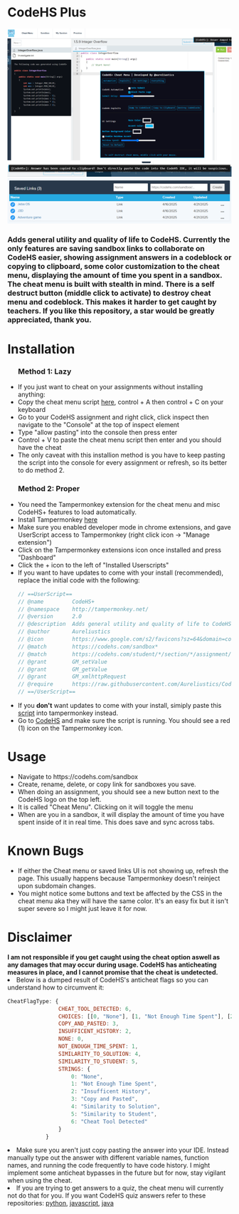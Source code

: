 <h1>CodeHS Plus</h1>
<img src="https://raw.githubusercontent.com/Aureliustics/CodeHS-Plus/main/Screenshots/Screenshot_1.png" alt="Main UI and codeblock"/>
<img src="https://raw.githubusercontent.com/Aureliustics/CodeHS-Plus/main/Screenshots/Screenshot_2.png" alt="Notifications"/>
<img src="https://raw.githubusercontent.com/Aureliustics/CodeHS-Plus/46925fc3719fa2008a4722b353e3c14b5de24cb3/Screenshots/Screenshot_3.png" alt="Saved Links">
<h3>Adds general utility and quality of life to CodeHS. Currently the only features are saving sandbox links to collaborate on CodeHS easier, showing assignment answers in a codeblock or copying to clipboard, some color customization to the cheat menu, displaying the amount of time you spent in a sandbox. The cheat menu is built with stealth in mind. There is a self destruct button (middle click to activate) to destroy cheat menu and codeblock. This makes it harder to get caught by teachers. If you like this repository, a star would be greatly appreciated, thank you. </h3>
<h1>Installation</h1>
<ul>
  <h3>
    Method 1: Lazy
  </h3>
  <li>If you just want to cheat on your assignments without installing anything:</li>
  <li>Copy the cheat menu script <a href="https://raw.githubusercontent.com/Aureliustics/CodeHS-Plus/refs/heads/main/Cheat%20Menu.js" target="_blank">here</a>, control + A then control + C on your keyboard</li>
  <li>Go to your CodeHS assignment and right click, click inspect then navigate to the "Console" at the top of inspect element</li>
  <li>Type "allow pasting" into the console then press enter</li>
  <li>Control + V to paste the cheat menu script then enter and you should have the cheat</li>
  <li>The only caveat with this installion method is you have to keep pasting the script into the console for every assignment or refresh, so its better to do method 2.</li>
</ul>
<ul>
  <h3>
    Method 2: Proper
  </h3>
  <li>You need the Tampermonkey extension for the cheat menu and misc CodeHS+ features to load automatically.</li>
  <li>Install Tampermonkey <a href="https://chromewebstore.google.com/detail/tampermonkey/dhdgffkkebhmkfjojejmpbldmpobfkfo?hl=en" target="_blank">here</a></li>
  <li>Make sure you enabled developer mode in chrome extensions, and gave UserScript access to Tampermonkey (right click icon -> "Manage extension")</li>
  <li>Click on the Tampermonkey extensions icon once installed and press "Dashboard"</li>
  <li>Click the + icon to the left of "Installed Userscripts"</li>
  <li>If you want to have updates to come with your install (recommended), replace the initial code with the following: </li>

```js
// ==UserScript==
// @name         CodeHS+
// @namespace    http://tampermonkey.net/
// @version      2.0
// @description  Adds general utility and quality of life to CodeHS.
// @author       Aureliustics
// @icon         https://www.google.com/s2/favicons?sz=64&domain=codehs.com
// @match        https://codehs.com/sandbox*
// @match        https://codehs.com/student/*/section/*/assignment/*
// @grant        GM_setValue
// @grant        GM_getValue
// @grant        GM_xmlhttpRequest
// @require      https://raw.githubusercontent.com/Aureliustics/CodeHS-Plus/refs/heads/main/main.js
// ==/UserScript==
```
  <li>If you <b>don't</b> want updates to come with your install, simiply paste this <a href="https://github.com/Aureliustics/CodeHS-Plus/blob/main/main.js" target="_blank">script</a> into tampermonkey instead.</li>
  <li>Go to <a href="https://codehs.com/" target="_blank">CodeHS</a> and make sure the script is running. You should see a red (1) icon on the Tampermonkey icon.</li>
</ul>

<h1>Usage</h1>
<ul>
  <li>Navigate to https://codehs.com/sandbox</li>
  <li>Create, rename, delete, or copy link for sandboxes you save.</li>
  <li>When doing an assignment, you should see a new button next to the CodeHS logo on the top left.</li>
  <li>It is called "Cheat Menu". Clicking on it will toggle the menu</li>
  <li>When are you in a sandbox, it will display the amount of time you have spent inside of it in real time. This does save and sync across tabs.</li>
</ul>
<h1>Known Bugs</h1>
<ul>
  <li>If either the Cheat menu or saved links UI is not showing up, refresh the page. This usually happens because Tampermonkey doesn't reinject upon subdomain changes.</li>
  <li>You might notice some buttons and text be affected by the CSS in the cheat menu aka they will have the same color. It's an easy fix but it isn't super severe so I might just leave it for now.</li>
</ul>
<h1>Disclaimer</h1>
<b>I am not responsible if you get caught using the cheat option aswell as any damages that may occur during usage. CodeHS has anticheating measures in place, and I cannot promise that the cheat is undetected.</b>
<li>Below is a dumped result of CodeHS's anticheat flags so you can understand how to circumvent it:</li>

```js
CheatFlagType: {
                CHEAT_TOOL_DETECTED: 6,
                CHOICES: [[0, "None"], [1, "Not Enough Time Spent"], [2, "Insufficent History"], [3, "Copy and Pasted"], [4, "Similarity to Solution"], [5, "Similarity to Student"], [6, "Cheat Tool Detected"]],
                COPY_AND_PASTED: 3,
                INSUFFICENT_HISTORY: 2,
                NONE: 0,
                NOT_ENOUGH_TIME_SPENT: 1,
                SIMILARITY_TO_SOLUTION: 4,
                SIMILARITY_TO_STUDENT: 5,
                STRINGS: {
                    0: "None",
                    1: "Not Enough Time Spent",
                    2: "Insufficent History",
                    3: "Copy and Pasted",
                    4: "Similarity to Solution",
                    5: "Similarity to Student",
                    6: "Cheat Tool Detected"
                }
            }
```
<li>Make sure you aren't just copy pasting the answer into your IDE. Instead manually type out the answer with different variable names, function names, and running the code frequently to have code history. I might implement some anticheat bypasses in the future but for now, stay vigilant when using the cheat.</li>
<li>If you are trying to get answers to a quiz, the cheat menu will currently not do that for you. If you want CodeHS quiz answers refer to these repositories: <a href="https://github.com/aditeyapatakoti/CodeHS-IntroIntoPython/tree/main" target="_blank">python</a>, <a href="https://github.com/aditeyapatakoti/CodeHS-IntroIntoJavascript" target="_blank">javascript</a>, <a href="https://github.com/terrasky064/codehs-terrasky064-java-answers" target="_blank">java</a></li>
